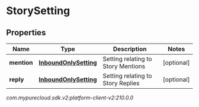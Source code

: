 # StorySetting


## Properties

| Name | Type | Description | Notes |
| ------------ | ------------- | ------------- | ------------- |
| **mention** | [**InboundOnlySetting**](InboundOnlySetting) | Setting relating to Story Mentions |  [optional] |
| **reply** | [**InboundOnlySetting**](InboundOnlySetting) | Setting relating to Story Replies |  [optional] |




_com.mypurecloud.sdk.v2:platform-client-v2:210.0.0_
